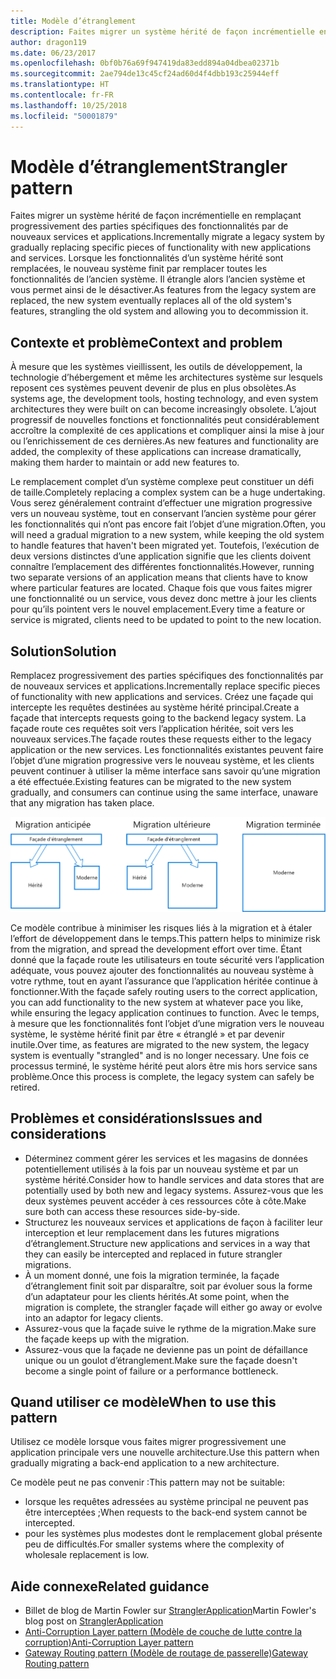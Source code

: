 ```yaml
---
title: Modèle d’étranglement
description: Faites migrer un système hérité de façon incrémentielle en remplaçant progressivement des parties spécifiques des fonctionnalités par de nouveaux services et applications.
author: dragon119
ms.date: 06/23/2017
ms.openlocfilehash: 0bf0b76a69f947419da83edd894a04dbea02371b
ms.sourcegitcommit: 2ae794de13c45cf24ad60d4f4dbb193c25944eff
ms.translationtype: HT
ms.contentlocale: fr-FR
ms.lasthandoff: 10/25/2018
ms.locfileid: "50001879"
---
```

# <a name="strangler-pattern"></a><span data-ttu-id="62428-103">Modèle d’étranglement</span><span class="sxs-lookup"><span data-stu-id="62428-103">Strangler pattern</span></span>

<span data-ttu-id="62428-104">Faites migrer un système hérité de façon incrémentielle en remplaçant progressivement des parties spécifiques des fonctionnalités par de nouveaux services et applications.</span><span class="sxs-lookup"><span data-stu-id="62428-104">Incrementally migrate a legacy system by gradually replacing specific pieces of functionality with new applications and services.</span></span> <span data-ttu-id="62428-105">Lorsque les fonctionnalités d’un système hérité sont remplacées, le nouveau système finit par remplacer toutes les fonctionnalités de l’ancien système. Il étrangle alors l’ancien système et vous permet ainsi de le désactiver.</span><span class="sxs-lookup"><span data-stu-id="62428-105">As features from the legacy system are replaced, the new system eventually replaces all of the old system's features, strangling the old system and allowing you to decommission it.</span></span> 

## <a name="context-and-problem"></a><span data-ttu-id="62428-106">Contexte et problème</span><span class="sxs-lookup"><span data-stu-id="62428-106">Context and problem</span></span>

<span data-ttu-id="62428-107">À mesure que les systèmes vieillissent, les outils de développement, la technologie d’hébergement et même les architectures système sur lesquels reposent ces systèmes peuvent devenir de plus en plus obsolètes.</span><span class="sxs-lookup"><span data-stu-id="62428-107">As systems age, the development tools, hosting technology, and even system architectures they were built on can become increasingly obsolete.</span></span> <span data-ttu-id="62428-108">L’ajout progressif de nouvelles fonctions et fonctionnalités peut considérablement accroître la complexité de ces applications et compliquer ainsi la mise à jour ou l’enrichissement de ces dernières.</span><span class="sxs-lookup"><span data-stu-id="62428-108">As new features and functionality are added, the complexity of these applications can increase dramatically, making them harder to maintain or add new features to.</span></span>

<span data-ttu-id="62428-109">Le remplacement complet d’un système complexe peut constituer un défi de taille.</span><span class="sxs-lookup"><span data-stu-id="62428-109">Completely replacing a complex system can be a huge undertaking.</span></span> <span data-ttu-id="62428-110">Vous serez généralement contraint d’effectuer une migration progressive vers un nouveau système, tout en conservant l’ancien système pour gérer les fonctionnalités qui n’ont pas encore fait l’objet d’une migration.</span><span class="sxs-lookup"><span data-stu-id="62428-110">Often, you will need a gradual migration to a new system, while keeping the old system to handle features that haven't been migrated yet.</span></span> <span data-ttu-id="62428-111">Toutefois, l’exécution de deux versions distinctes d’une application signifie que les clients doivent connaître l’emplacement des différentes fonctionnalités.</span><span class="sxs-lookup"><span data-stu-id="62428-111">However, running two separate versions of an application means that clients have to know where particular features are located.</span></span> <span data-ttu-id="62428-112">Chaque fois que vous faites migrer une fonctionnalité ou un service, vous devez donc mettre à jour les clients pour qu’ils pointent vers le nouvel emplacement.</span><span class="sxs-lookup"><span data-stu-id="62428-112">Every time a feature or service is migrated, clients need to be updated to point to the new location.</span></span>

## <a name="solution"></a><span data-ttu-id="62428-113">Solution</span><span class="sxs-lookup"><span data-stu-id="62428-113">Solution</span></span>

<span data-ttu-id="62428-114">Remplacez progressivement des parties spécifiques des fonctionnalités par de nouveaux services et applications.</span><span class="sxs-lookup"><span data-stu-id="62428-114">Incrementally replace specific pieces of functionality with new applications and services.</span></span> <span data-ttu-id="62428-115">Créez une façade qui intercepte les requêtes destinées au système hérité principal.</span><span class="sxs-lookup"><span data-stu-id="62428-115">Create a façade that intercepts requests going to the backend legacy system.</span></span> <span data-ttu-id="62428-116">La façade route ces requêtes soit vers l’application héritée, soit vers les nouveaux services.</span><span class="sxs-lookup"><span data-stu-id="62428-116">The façade routes these requests either to the legacy application or the new services.</span></span> <span data-ttu-id="62428-117">Les fonctionnalités existantes peuvent faire l’objet d’une migration progressive vers le nouveau système, et les clients peuvent continuer à utiliser la même interface sans savoir qu’une migration a été effectuée.</span><span class="sxs-lookup"><span data-stu-id="62428-117">Existing features can be migrated to the new system gradually, and consumers can continue using the same interface, unaware that any migration has taken place.</span></span>

![](./_images/strangler.png)  

<span data-ttu-id="62428-118">Ce modèle contribue à minimiser les risques liés à la migration et à étaler l’effort de développement dans le temps.</span><span class="sxs-lookup"><span data-stu-id="62428-118">This pattern helps to minimize risk from the migration, and spread the development effort over time.</span></span> <span data-ttu-id="62428-119">Étant donné que la façade route les utilisateurs en toute sécurité vers l’application adéquate, vous pouvez ajouter des fonctionnalités au nouveau système à votre rythme, tout en ayant l’assurance que l’application héritée continue à fonctionner.</span><span class="sxs-lookup"><span data-stu-id="62428-119">With the façade safely routing users to the correct application, you can add functionality to the new system at whatever pace you like, while ensuring the legacy application continues to function.</span></span> <span data-ttu-id="62428-120">Avec le temps, à mesure que les fonctionnalités font l’objet d’une migration vers le nouveau système, le système hérité finit par être « étranglé » et par devenir inutile.</span><span class="sxs-lookup"><span data-stu-id="62428-120">Over time, as features are migrated to the new system, the legacy system is eventually "strangled" and is no longer necessary.</span></span> <span data-ttu-id="62428-121">Une fois ce processus terminé, le système hérité peut alors être mis hors service sans problème.</span><span class="sxs-lookup"><span data-stu-id="62428-121">Once this process is complete, the legacy system can safely be retired.</span></span>

## <a name="issues-and-considerations"></a><span data-ttu-id="62428-122">Problèmes et considérations</span><span class="sxs-lookup"><span data-stu-id="62428-122">Issues and considerations</span></span>

- <span data-ttu-id="62428-123">Déterminez comment gérer les services et les magasins de données potentiellement utilisés à la fois par un nouveau système et par un système hérité.</span><span class="sxs-lookup"><span data-stu-id="62428-123">Consider how to handle services and data stores that are potentially used by both new and legacy systems.</span></span> <span data-ttu-id="62428-124">Assurez-vous que les deux systèmes peuvent accéder à ces ressources côte à côte.</span><span class="sxs-lookup"><span data-stu-id="62428-124">Make sure both can access these resources side-by-side.</span></span>
- <span data-ttu-id="62428-125">Structurez les nouveaux services et applications de façon à faciliter leur interception et leur remplacement dans les futures migrations d’étranglement.</span><span class="sxs-lookup"><span data-stu-id="62428-125">Structure new applications and services in a way that they can easily be intercepted and replaced in future strangler migrations.</span></span>
- <span data-ttu-id="62428-126">À un moment donné, une fois la migration terminée, la façade d’étranglement finit soit par disparaître, soit par évoluer sous la forme d’un adaptateur pour les clients hérités.</span><span class="sxs-lookup"><span data-stu-id="62428-126">At some point, when the migration is complete, the strangler façade will either go away or evolve into an adaptor for legacy clients.</span></span>
- <span data-ttu-id="62428-127">Assurez-vous que la façade suive le rythme de la migration.</span><span class="sxs-lookup"><span data-stu-id="62428-127">Make sure the façade keeps up with the migration.</span></span>
- <span data-ttu-id="62428-128">Assurez-vous que la façade ne devienne pas un point de défaillance unique ou un goulot d’étranglement.</span><span class="sxs-lookup"><span data-stu-id="62428-128">Make sure the façade doesn't become a single point of failure or a performance bottleneck.</span></span>

## <a name="when-to-use-this-pattern"></a><span data-ttu-id="62428-129">Quand utiliser ce modèle</span><span class="sxs-lookup"><span data-stu-id="62428-129">When to use this pattern</span></span>

<span data-ttu-id="62428-130">Utilisez ce modèle lorsque vous faites migrer progressivement une application principale vers une nouvelle architecture.</span><span class="sxs-lookup"><span data-stu-id="62428-130">Use this pattern when gradually migrating a back-end application to a new architecture.</span></span>

<span data-ttu-id="62428-131">Ce modèle peut ne pas convenir :</span><span class="sxs-lookup"><span data-stu-id="62428-131">This pattern may not be suitable:</span></span>

- <span data-ttu-id="62428-132">lorsque les requêtes adressées au système principal ne peuvent pas être interceptées ;</span><span class="sxs-lookup"><span data-stu-id="62428-132">When requests to the back-end system cannot be intercepted.</span></span>
- <span data-ttu-id="62428-133">pour les systèmes plus modestes dont le remplacement global présente peu de difficultés.</span><span class="sxs-lookup"><span data-stu-id="62428-133">For smaller systems where the complexity of wholesale replacement is low.</span></span>

## <a name="related-guidance"></a><span data-ttu-id="62428-134">Aide connexe</span><span class="sxs-lookup"><span data-stu-id="62428-134">Related guidance</span></span>

- <span data-ttu-id="62428-135">Billet de blog de Martin Fowler sur [StranglerApplication](https://www.martinfowler.com/bliki/StranglerApplication.html)</span><span class="sxs-lookup"><span data-stu-id="62428-135">Martin Fowler's blog post on [StranglerApplication](https://www.martinfowler.com/bliki/StranglerApplication.html)</span></span>
- [<span data-ttu-id="62428-136">Anti-Corruption Layer pattern (Modèle de couche de lutte contre la corruption)</span><span class="sxs-lookup"><span data-stu-id="62428-136">Anti-Corruption Layer pattern</span></span>](./anti-corruption-layer.md)
- [<span data-ttu-id="62428-137">Gateway Routing pattern (Modèle de routage de passerelle)</span><span class="sxs-lookup"><span data-stu-id="62428-137">Gateway Routing pattern</span></span>](./gateway-routing.md)


 

